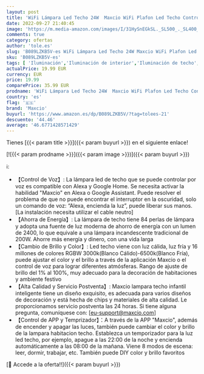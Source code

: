 ```yaml
---
layout: post
title: 'WiFi Lámpara Led Techo 24W  Maxcio WiFi Plafon Led Techo Control de App y Alexa/Google Home  con Luz Regulable RGBCCT 2700-6500k  IP54 Plafones Led Cocina Redonda para Habitaciones  Cocina  35CM'
date: 2022-09-27 21:40:45
image: 'https://m.media-amazon.com/images/I/31HySnEGkSL._SL500_._SL400_.jpg'
comments: true
category: ofertas
author: 'tole.es'
slug: 'B089LZKB5V-es WiFi Lámpara Led Techo 24W Maxcio WiFi Plafon Led Techo...'
sku: 'B089LZKB5V-es'
tags: [ 'Iluminación','Iluminación de interior','Iluminación de techo','Iluminación de techo de interior','google','home','maxcio','🇪🇸', ]
actualPrice: 19.99 EUR
currency: EUR
price: 19.99
comparePrice: 35.99 EUR
prodname: 'WiFi Lámpara Led Techo 24W  Maxcio WiFi Plafon Led Techo Control de App y Alexa/Google Home  con Luz Regulable RGBCCT 2700-6500k  IP54 Plafones Led Cocina Redonda para Habitaciones  Cocina  35CM'
country: 'es'
flag: '🇪🇸'
brand: 'Maxcio'
buyurl: 'https://www.amazon.es/dp/B089LZKB5V/?tag=tolees-21'
descuento: '44.46'
average: '46.6771428571429'
---
```


Tienes [{{< param title >}}]({{< param buyurl >}}) en el siguiente enlace!

[![{{< param prodname >}}]({{< param image >}})]({{< param buyurl >}})

ℹ️:

- 【Control de Voz】: La lámpara led de techo que se puede controlar por voz es compatible con Alexa y Google Home. Se necesita activar la habilidad "Maxcio" en Alexa o Google Assistant. Puede resolver el problema de que no puede encontrar el interruptor en la oscuridad, solo un comando de voz: “Alexa, encienda la luz”, puede liberar sus manos. [La instalación necesita utilizar el cable neutro]
- 【Ahorra de Energía】: La lámpara de techo tiene 84 perlas de lámpara y adopta una fuente de luz moderna de ahorro de energía con un lumen de 2400, lo que equivale a una lámpara incandescente tradicional de 200W. Ahorre más energía y dinero, con una vida larga
- 【Cambio de Brillo y Color】: Led techo viene con luz cálida, luz fría y 16 millones de colores RGBW 3000k(Blanco Cálido)-6500k(Blanco Fría), puede ajustar el color y el brillo a través de la aplicación Maxcio o el control de voz para lograr diferentes atmósferas. Rango de ajuste de brillo del 1% al 100%, muy adecuado para la decoración de habitaciones y ambiente festivo
- 【Alta Calidad y Servicio Postventa】: Maxcio lampara techo infantil inteligente tiene un diseño exquisito, es adecuada para varios diseños de decoración y está hecha de chips y materiales de alta calidad. Le proporcionamos servicio postventa las 24 horas. Si tiene alguna pregunta, comuníquese con: [eu-support@maxcio.com]
- 【Control de APP y Temprizador】：A través de la APP "Maxcio", además de encender y apagar las luces, también puede cambiar el color y brillo de la lampara habitacion techo. Establezca un temporizador para la luz led techo, por ejemplo, apague a las 22:00 de la noche y encienda automáticamente a las 08:00 de la mañana. Viene 8 modos de escena: leer, dormir, trabajar, etc. También puede DIY color y brillo favoritos

[🛒 Accede a la oferta!!]({{< param buyurl >}})
